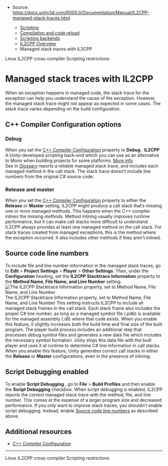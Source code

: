 * Source: https://docs.unity3d.com/6000.0/Documentation/Manual/IL2CPP-managed-stack-traces.html

  * [Scripting](https://docs.unity3d.com/6000.0/Documentation/Manual/scripting.html)
  * [Compilation and code reload ](https://docs.unity3d.com/6000.0/Documentation/Manual/compilation-and-code-reload.html)
  * [Scripting backends](https://docs.unity3d.com/6000.0/Documentation/Manual/scripting-backends.html)
  * [IL2CPP Overview](https://docs.unity3d.com/6000.0/Documentation/Manual/scripting-backends-il2cpp.html)
  * Managed stack traces with IL2CPP


[](https://docs.unity3d.com/6000.0/Documentation/Manual/linux-il2cpp-crosscompiler.html)
Linux IL2CPP cross-compiler
[](https://docs.unity3d.com/6000.0/Documentation/Manual/scripting-restrictions.html)
Scripting restrictions
# Managed stack traces with IL2CPP
When an exception happens in managed code, the stack trace for the exception can help you understand the cause of the exception. However, the managed stack trace might not appear as expected in some cases. The stack trace varies depending on the build configuration.​
## C++ Compiler Configuration options
### Debug
When you set the [C++ Compiler Configuration](https://docs.unity3d.com/6000.0/Documentation/ScriptReference/Il2CppCompilerConfiguration.html) property to **Debug** , **IL2CPP** A Unity-developed scripting back-end which you can use as an alternative to Mono when building projects for some platforms. [More info](https://docs.unity3d.com/6000.0/Documentation/Manual/scripting-backends-il2cpp.html)  
See in [Glossary](https://docs.unity3d.com/6000.0/Documentation/Manual/Glossary.html#IL2CPP) reports a reliable managed stack trace, and includes each managed method in the call stack. The stack trace doesn’t include line numbers from the original C# source code.​
### Release and master
When you set the [C++ Compiler Configuration](https://docs.unity3d.com/6000.0/Documentation/ScriptReference/Il2CppCompilerConfiguration.html) property to either the **Release** or **Master** setting, IL2CPP might produce a call stack that’s missing one or more managed methods. This happens when the C++ compiler inlines the missing methods. Method inlining usually improves runtime performance, but it can make call stacks more difficult to understand.
IL2CPP always provides at least one managed method on the call stack. For stack traces created from managed exceptions, this is the method where the exception occurred. It also includes other methods if they aren’t inlined.​
## Source code line numbers
To include file and line number information in the managed stack traces, go to **Edit** > **Project Settings** > **Player** > **Other Settings**. Then, under the **Configuration** heading, set the **IL2CPP Stacktrace Information** property to the **Method Name, File Name, and Line Number** setting.
![The IL2CPP Stacktrace Information property, set to Method Name, File Name, and Line Number](https://docs.unity3d.com/6000.0/Documentation/uploads/Main/IL2CPP-source-code-line-numbers.png) The IL2CPP Stacktrace Information property, set to Method Name, File Name, and Line Number
This setting instructs IL2CPP to include all managed stack frames in the call stack. Each stack frame also includes the proper C# line number, as long as a managed symbol file (.pdb) is available for the managed assembly (.dll) where that code exists.
When you enable this feature, it slightly increases both the build time and final size of the built program. The player build process includes an additional step that processes debug symbol files and generates a new data file which includes the necessary symbol formation. Unity ships this data file with the built player and uses it at runtime to determine C# line information in call stacks.
When you enable this feature, Unity generates correct call stacks in either the **Release** or **Master** configurations, even in the presence of inlining.
## Script Debugging enabled
To enable **Script Debugging** , go to **File** > **Build Profiles** and then enable the **Script Debugging** checkbox. When script debugging is enabled, IL2CPP reports the correct managed stack trace with the method, file, and line number. This comes at the expense of a larger program size and decreased performance.
If you only want to improve stack traces, you shouldn’t enable script debugging. Instead, enable [Source code line numbers](https://docs.unity3d.com/6000.0/Documentation/Manual/il2cpp-managed-stack-traces.html#source-code-line-numbers) as described above.
## Additional resources
  * [C++ Compiler Configuration](https://docs.unity3d.com/6000.0/Documentation/ScriptReference/Il2CppCompilerConfiguration.html)


* * *
[](https://docs.unity3d.com/6000.0/Documentation/Manual/linux-il2cpp-crosscompiler.html)
Linux IL2CPP cross-compiler
[](https://docs.unity3d.com/6000.0/Documentation/Manual/scripting-restrictions.html)
Scripting restrictions
